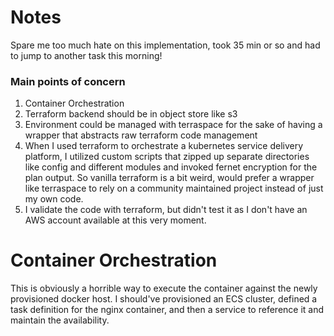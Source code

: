 # Notes
Spare me too much hate on this implementation, took 35 min or so and had to jump to another task this morning!

### Main points of concern
1. Container Orchestration
1. Terraform backend should be in object store like s3
1. Environment could be managed with terraspace for the sake of having a wrapper that abstracts raw terraform code management
1. When I used terraform to orchestrate a kubernetes service delivery platform, I utilized custom scripts that zipped up separate directories like config and different modules and invoked fernet encryption for the plan output. So vanilla terraform is a bit weird, would prefer a wrapper like terraspace to rely on a community maintained project instead of just my own code.
1.  I validate the code with terraform, but didn't test it as I don't have an AWS account available at this very moment.

# Container Orchestration
This is obviously a horrible way to execute the container against the newly provisioned docker host. I should've provisioned an ECS cluster, defined a task definition for the nginx container, and then a service to reference it and maintain the availability.